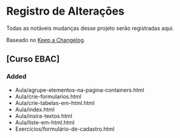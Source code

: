 # Registro de Alterações

Todas as notáveis mudanças desse projeto serão registradas aqui.

Baseado no [Keep a Changelog](https://keepachangelog.com/en/1.1.0/).

## [Curso EBAC]
### Added

- Aula/agrupe-elementos-na-pagina-containers.html
- Aula/crie-formularios.html
- Aula/crie-tabelas-em-html.html
- Aula/index.html
- Aula/insira-textos.html
- Aula/liste-em-html.html
- Exercícios/formulário-de-cadastro.html
